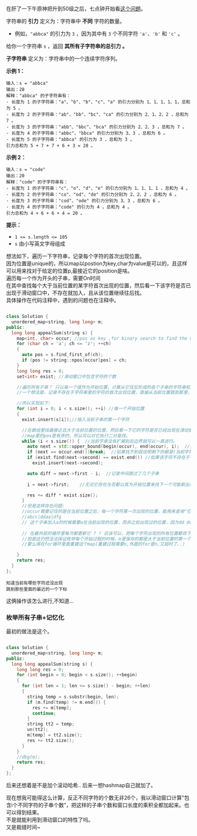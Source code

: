 在肝了一下午原神把升到50级之后，七点钟开始看[这个问题](https://leetcode.cn/contest/weekly-contest-291/problems/total-appeal-of-a-string/)。  


字符串的 **引力** 定义为：字符串中 **不同** 字符的数量。

- 例如，`"abbca"` 的引力为 `3` ，因为其中有 `3` 个不同字符 `'a'`、`'b'` 和 `'c'` 。

给你一个字符串 `s` ，返回 **其所有子字符串的总引力** **。**

**子字符串** 定义为：字符串中的一个连续字符序列。

**示例 1：**

```
输入：s = "abbca"
输出：28
解释："abbca" 的子字符串有：
- 长度为 1 的子字符串："a"、"b"、"b"、"c"、"a" 的引力分别为 1、1、1、1、1，总和为 5 。
- 长度为 2 的子字符串："ab"、"bb"、"bc"、"ca" 的引力分别为 2、1、2、2 ，总和为 7 。
- 长度为 3 的子字符串："abb"、"bbc"、"bca" 的引力分别为 2、2、3 ，总和为 7 。
- 长度为 4 的子字符串："abbc"、"bbca" 的引力分别为 3、3 ，总和为 6 。
- 长度为 5 的子字符串："abbca" 的引力为 3 ，总和为 3 。
引力总和为 5 + 7 + 7 + 6 + 3 = 28 。
```

**示例 2：**

```
输入：s = "code"
输出：20
解释："code" 的子字符串有：
- 长度为 1 的子字符串："c"、"o"、"d"、"e" 的引力分别为 1、1、1、1 ，总和为 4 。
- 长度为 2 的子字符串："co"、"od"、"de" 的引力分别为 2、2、2 ，总和为 6 。
- 长度为 3 的子字符串："cod"、"ode" 的引力分别为 3、3 ，总和为 6 。
- 长度为 4 的子字符串："code" 的引力为 4 ，总和为 4 。
引力总和为 4 + 6 + 6 + 4 = 20 。
```

**提示：**

- `1 <= s.length <= 105`
- `s` 由小写英文字母组成

想法如下，遍历一下字符串，记录每个字符的首次出现位置。  
因为位置是unique的，所以map以postion为key,char为value是可以的，且这样可以用来找对于给定的位置p,最接近它的position是啥。    
遍历每一个作为开头的子串，需要On时间  
在其中查找每个大于当前位置的某字符首次出现的位置，然后看一下该字符是否已出现于滑动窗口中，不存在就加入，且从该位置继续往后找。  
具体操作在代码注释中，遇到的问题也在注释中。  

```cpp

class Solution {
  unordered_map<string, long long> m;
public:
  long long appealSum(string s) {
    map<int, char> occur; //pos as key ,for binary search to find the nearest
    for (char ch = 'a'; ch <= 'z'; ++ch)
    {
      auto pos = s.find_first_of(ch);
      if (pos != string::npos)occur[pos] = ch;
    }
    long long res = 0;
    set<int> exist; //滑动窗口中包含字符的个数

    //遍历所有子串？ 只以每一个值作为开始位置，计算从它往后形成的各个子串的字符串权重值。
    //一个想法是，记录不存在于字符串里的字符的首次出现位置，直接从当前位置跳到那里，中间经过的其他字符都是已经出现在滑动窗口里的了，所以结果直接加上"跳动的步长*当前滑动窗口里字符的个数"即可。

    //所以实现如下:
    for (int i = 0; i < s.size(); ++i) //每一个开始位置
    {
      exist.insert(s[i]);//插入当前子串的第一个字符

      //在数组里找最接近且大于当前位置的位置，然后看一下它的字符是否已经出现在滑动窗口中，如果没有就加进来，且如上计算。
      //map里的pos是有序的，所以可以对它执行二分查找。
      while (i < s.size()) {  //当前字串没有扩展到右边界就可以一直进行。
        auto next = std::upper_bound(begin(occur), end(occur), i);  //找到所有字符里首次出现位置大于当前位置的
        if (next == occur.end())break;  //如果找不到就说明剩下的都是(当前字符了? 混乱)
        if (exist.find(next->second) == exist.end()) //如果该字符不存在于子串，则加入
          exist.insert(next->second);

        auto diff = next->first - i;  //记录中间跳过了几个子串
        
        i = next->first;    //无论它存在与否都以其为开始位置来找下一个可能新出现的字符.

        res += diff * exist.size();
      }
      //但是这样存在问题:
      //occur需要记住的是在当前位置之后，每一个字符第一次出现的位置，能用来查询"它之前是否存在"比如
      //abcc|ddaa|dfg 
      // 这个子串加入a的时候需要a在当前出现的位置，而非之前出现过的位置，因为dd dda ddaa是三个不同的子串。
      
      // 在最外层的循环里每次都更新它 ? ? 应该可以，把每个字符出现的所有位置都存下来，用掉一个的时候立马换上下一个.
      //但是这仍然没法保证枚举每个开始过程的时候，m里保存的都是大于当前位置的第一个位置。
      //要么得在for循环里面重建这个map(重建过程需要n,外面的for是n,又超时了..)

    }
    return res;
  }
};
```

`知道当前有哪些字符还没出现`  
`跳到那些里面的最近的一个下标 `  

这俩操作该怎么进行,不知道...


### 枚举所有子串+记忆化
最初的做法是这个。
```cpp

class Solution {
  unordered_map<string, long long> m;
public:
  long long appealSum(string s) {
    long long res = 0;
    for (int begin = 0; begin < s.size(); ++begin)
    {
      for (int len = 1; len <= s.size() - begin; ++len)
      {
        string temp = s.substr(begin, len);
        if (m.find(temp) != m.end()) {
          res += m[temp];
          continue;
        }
        string tt2 = temp;
        un(tt2);
        m[temp] = tt2.size();
        res += tt2.size();
      }
    }
    //dbg(m);
    return res;
  }
};
```

后来还想着是不是加个滚动哈希.. 后来一想hashmap自己就加了。

现在想我可能得这么计算，反正不同字符的个数无非26个，我以滑动窗口计算"包含i个不同字符的子串个数”，把这样的子串个数和窗口长度的乘积全都加起来。也可以得到结果。  
不是就能利用到滑动窗口的特性了吗。  
又是裁缝时间~
